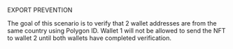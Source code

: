EXPORT PREVENTION

The goal of this scenario is to verify that 2 wallet addresses are from the same country using Polygon ID.
Wallet 1 will not be allowed to send the NFT to wallet 2 until both wallets have completed verification.

